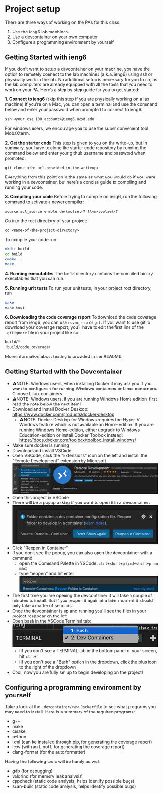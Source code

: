 # Project setup

There are three ways of working on the PAs for this class: 

1. Use the ieng6 lab machines. 
2. Use a devcontainer on your own computer.
3. Configure a programming environment by yourself.

## Getting Started with ieng6

If you don’t want to setup a devcontainer on your machine, you have the option to remotely connect to the lab machines (a.k.a. ieng6) using ssh or physically work in the lab. No additional setup is necessary for you to do, as the lab computers are already equipped with all the tools that you need to work on your PA. Here’s a step by step guide for you to get started:

**1. Connect to ieng6** (skip this step if you are physically working on a lab machine)
If you’re on a Mac, you can open a terminal and use the command below and enter your password when prompted to connect to ieng6:

`ssh <your_cse_100_account>@ieng6.ucsd.edu`

For windows users, we encourage you to use the super convenient tool MobaXterm.

**2. Get the starter code**
This step is given to you on the write-up, but in summary, you have to clone the starter code repository by running the command below and enter your github username and password when prompted:

`git clone <the-url-provided-in-the-writeup>`

Everything from this point on is the same as what you would do if you were working in a devcontainer, but here’s a concise guide to compiling and running your code. 

**3. Compiling your code**
Before trying to compile on ieng6, run the following command to activate a newer compiler:

`source scl_source enable devtoolset-7 llvm-toolset-7`

Go into the root directory of your project:

`cd <name-of-the-project-directory>`

To compile your code run

```bash
mkdir build
cd build
cmake ..
make
```

**4. Running executables**
The `build` directory contains the compiled binary executables that you can run.

**5. Running unit tests**
To run your unit tests, in your project root directory, run

```bash
make
make test
```

**6. Downloading the code coverage report**
To download the code coverage report from ieng6, you can use `rsync`, `rcp` or `git`. If you want to use git to download your coverage report, you'll have to edit the first line of the `.gitignore` file in your project like so:

```bash
build/*
!build/code_coverage/
```

More information about testing is provided in the README.

## Getting Started with the Devcontainer

- ⚠️NOTE: Windows users, when installing Docker it may ask you if you want to configure it for running Windows containers or Linux containers. Choose Linux containers.
- ⚠️NOTE: Windows users, if you are running Windows Home edition, first read the note below the next item!
- Download and install Docker Desktop: https://www.docker.com/products/docker-desktop
  - ⚠️NOTE: Docker Desktop for Windows requires the Hyper-V Windows feature which is not available on Home-edition. If you are running Windows Home-edition, either upgrade to Windows Education-edition or install Docker Toolbox instead: https://docs.docker.com/toolbox/toolbox_install_windows/
- Make sure docker is running
- Download and install VSCode
- Open VSCode, click the "Extensions" icon on the left and install the "Remote Development" extension by Microsoft
![Remote Development Extension](images/install-remote-development-extension.png "Remote Development Extension") 
- Open this project in VSCode
- There will be a popup asking if you want to open it in a devcontainer:
![Devcontainer Popup](images/reopen-in-container-popup.png "Devcontainer Popup")
- Click "Reopen in Container"
- If you don't see the popup, you can also open the devcontainer with a command. 
  - open the Command Palette in VSCode: `ctrl+shift+p` (`cmd+shift+p on mac`)
  - type "reopen" and hit enter
  ![Devcontainer Command](images/reopen-in-container-command.png "Devcontainer Command")
- The first time you are opening the devcontainer it will take a couple of minutes to install. But if you reopen it again at a later moment it should only take a matter of seconds.
- Once the devcontainer is up and running you'll see the files in your project reappear on the left
- Open bash in the VSCode Terminal tab:
![Bash](images/bash.png "Bash")
  - ℹ️If you don't see a TERMINAL tab in the bottom panel of your screen, hit ``ctrl+` ``
  - ℹ️If you don't see a "Bash" option in the dropdown, click the plus icon to the right of the dropdown
- Cool, now you are fully set up to begin developing on the project!

## Configuring a programming environment by yourself

Take a look at the `.devcontainer/raw.Dockerfile` to see what programs you may need to install. Here is a summary of the required programs:

- g++
- make
- cmake
- python
- lxml (can be installed through pip, for generating the coverage report)
- lcov (with an L not I, for generating the coverage report)
- clang-format (for the auto formatter)

Having the following tools will be handy as well:

- gdb (for debugging)
- valgrind (for memory leak analysis)
- cppcheck (static code analysis, helps identify possible bugs)
- scan-build (static code analysis, helps identify possible bugs)
